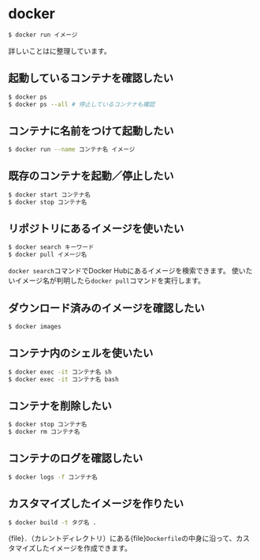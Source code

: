 # docker

```bash
$ docker run イメージ
```

詳しいことは[](../docker/docker-usage.md)に整理しています。

## 起動しているコンテナを確認したい

```bash
$ docker ps
$ docker ps --all # 停止しているコンテナも確認
```

## コンテナに名前をつけて起動したい

```bash
$ docker run --name コンテナ名 イメージ
```

## 既存のコンテナを起動／停止したい

```bash
$ docker start コンテナ名
$ docker stop コンテナ名
```

## リポジトリにあるイメージを使いたい

```bash
$ docker search キーワード
$ docker pull イメージ名
```

``docker search``コマンドでDocker Hubにあるイメージを検索できます。
使いたいイメージ名が判明したら``docker pull``コマンドを実行します。

## ダウンロード済みのイメージを確認したい

```bash
$ docker images
```

## コンテナ内のシェルを使いたい

```bash
$ docker exec -it コンテナ名 sh
$ docker exec -it コンテナ名 bash
```

## コンテナを削除したい

```bash
$ docker stop コンテナ名
$ docker rm コンテナ名
```

## コンテナのログを確認したい

```bash
$ docker logs -f コンテナ名
```

## カスタマイズしたイメージを作りたい

```bash
$ docker build -t タグ名 .
```

{file}`.`（カレントディレクトリ）にある{file}`Dockerfile`の中身に沿って、カスタマイズしたイメージを作成できます。
